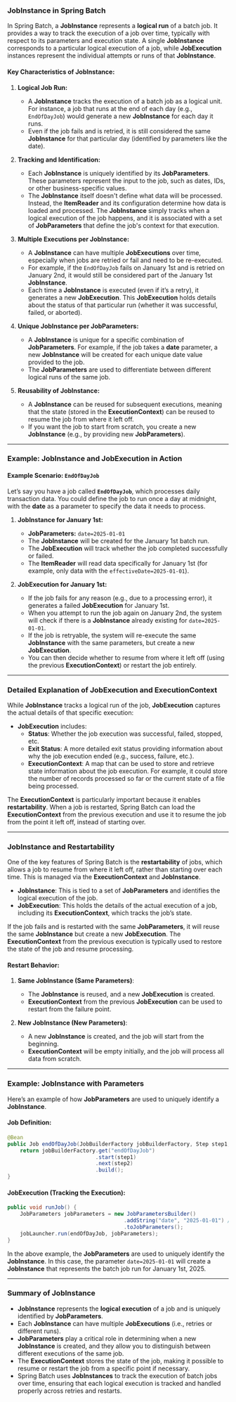 ### JobInstance in Spring Batch

In Spring Batch, a **JobInstance** represents a **logical run** of a batch job. It provides a way to track the execution of a job over time, typically with respect to its parameters and execution state. A single **JobInstance** corresponds to a particular logical execution of a job, while **JobExecution** instances represent the individual attempts or runs of that **JobInstance**.

#### Key Characteristics of **JobInstance**:

1. **Logical Job Run:**
   - A **JobInstance** tracks the execution of a batch job as a logical unit. For instance, a job that runs at the end of each day (e.g., `EndOfDayJob`) would generate a new **JobInstance** for each day it runs. 
   - Even if the job fails and is retried, it is still considered the same **JobInstance** for that particular day (identified by parameters like the date).

2. **Tracking and Identification:**
   - Each **JobInstance** is uniquely identified by its **JobParameters**. These parameters represent the input to the job, such as dates, IDs, or other business-specific values.
   - The **JobInstance** itself doesn't define what data will be processed. Instead, the **ItemReader** and its configuration determine how data is loaded and processed. The **JobInstance** simply tracks when a logical execution of the job happens, and it is associated with a set of **JobParameters** that define the job's context for that execution.

3. **Multiple Executions per JobInstance:**
   - A **JobInstance** can have multiple **JobExecutions** over time, especially when jobs are retried or fail and need to be re-executed.
   - For example, if the `EndOfDayJob` fails on January 1st and is retried on January 2nd, it would still be considered part of the January 1st **JobInstance**.
   - Each time a **JobInstance** is executed (even if it’s a retry), it generates a new **JobExecution**. This **JobExecution** holds details about the status of that particular run (whether it was successful, failed, or aborted).

4. **Unique JobInstance per JobParameters:**
   - A **JobInstance** is unique for a specific combination of **JobParameters**. For example, if the job takes a **date** parameter, a new **JobInstance** will be created for each unique date value provided to the job.
   - The **JobParameters** are used to differentiate between different logical runs of the same job.

5. **Reusability of JobInstance:**
   - A **JobInstance** can be reused for subsequent executions, meaning that the state (stored in the **ExecutionContext**) can be reused to resume the job from where it left off. 
   - If you want the job to start from scratch, you create a new **JobInstance** (e.g., by providing new **JobParameters**).

---

### Example: JobInstance and JobExecution in Action

#### Example Scenario: `EndOfDayJob`

Let’s say you have a job called **`EndOfDayJob`**, which processes daily transaction data. You could define the job to run once a day at midnight, with the **date** as a parameter to specify the data it needs to process.

1. **JobInstance for January 1st:**
   - **JobParameters:** `date=2025-01-01`
   - The **JobInstance** will be created for the January 1st batch run.
   - The **JobExecution** will track whether the job completed successfully or failed.
   - The **ItemReader** will read data specifically for January 1st (for example, only data with the `effectiveDate=2025-01-01`).

2. **JobExecution for January 1st:**
   - If the job fails for any reason (e.g., due to a processing error), it generates a failed **JobExecution** for January 1st.
   - When you attempt to run the job again on January 2nd, the system will check if there is a **JobInstance** already existing for `date=2025-01-01`. 
   - If the job is retryable, the system will re-execute the same **JobInstance** with the same parameters, but create a new **JobExecution**.
   - You can then decide whether to resume from where it left off (using the previous **ExecutionContext**) or restart the job entirely.

---

### Detailed Explanation of **JobExecution** and **ExecutionContext**

While **JobInstance** tracks a logical run of the job, **JobExecution** captures the actual details of that specific execution:

- **JobExecution** includes:
  - **Status**: Whether the job execution was successful, failed, stopped, etc.
  - **Exit Status**: A more detailed exit status providing information about why the job execution ended (e.g., success, failure, etc.).
  - **ExecutionContext**: A map that can be used to store and retrieve state information about the job execution. For example, it could store the number of records processed so far or the current state of a file being processed.

The **ExecutionContext** is particularly important because it enables **restartability**. When a job is restarted, Spring Batch can load the **ExecutionContext** from the previous execution and use it to resume the job from the point it left off, instead of starting over.

---

### JobInstance and Restartability

One of the key features of Spring Batch is the **restartability** of jobs, which allows a job to resume from where it left off, rather than starting over each time. This is managed via the **ExecutionContext** and **JobInstance**. 

- **JobInstance**: This is tied to a set of **JobParameters** and identifies the logical execution of the job.
- **JobExecution**: This holds the details of the actual execution of a job, including its **ExecutionContext**, which tracks the job’s state.
  
If the job fails and is restarted with the same **JobParameters**, it will reuse the same **JobInstance** but create a new **JobExecution**. The **ExecutionContext** from the previous execution is typically used to restore the state of the job and resume processing.

#### Restart Behavior:

1. **Same JobInstance (Same Parameters)**: 
   - The **JobInstance** is reused, and a new **JobExecution** is created.
   - **ExecutionContext** from the previous **JobExecution** can be used to restart from the failure point.
   
2. **New JobInstance (New Parameters)**:
   - A new **JobInstance** is created, and the job will start from the beginning.
   - **ExecutionContext** will be empty initially, and the job will process all data from scratch.

---

### Example: JobInstance with Parameters

Here’s an example of how **JobParameters** are used to uniquely identify a **JobInstance**.

#### Job Definition:

```java
@Bean
public Job endOfDayJob(JobBuilderFactory jobBuilderFactory, Step step1, Step step2) {
    return jobBuilderFactory.get("endOfDayJob")
                            .start(step1)
                            .next(step2)
                            .build();
}
```

#### JobExecution (Tracking the Execution):

```java
public void runJob() {
    JobParameters jobParameters = new JobParametersBuilder()
                                     .addString("date", "2025-01-01") // Set JobParameters (e.g., date)
                                     .toJobParameters();
    jobLauncher.run(endOfDayJob, jobParameters);
}
```

In the above example, the **JobParameters** are used to uniquely identify the **JobInstance**. In this case, the parameter `date=2025-01-01` will create a **JobInstance** that represents the batch job run for January 1st, 2025.

---

### Summary of **JobInstance**

- **JobInstance** represents the **logical execution** of a job and is uniquely identified by **JobParameters**.
- Each **JobInstance** can have multiple **JobExecutions** (i.e., retries or different runs).
- **JobParameters** play a critical role in determining when a new **JobInstance** is created, and they allow you to distinguish between different executions of the same job.
- The **ExecutionContext** stores the state of the job, making it possible to resume or restart the job from a specific point if necessary.
- Spring Batch uses **JobInstances** to track the execution of batch jobs over time, ensuring that each logical execution is tracked and handled properly across retries and restarts.
